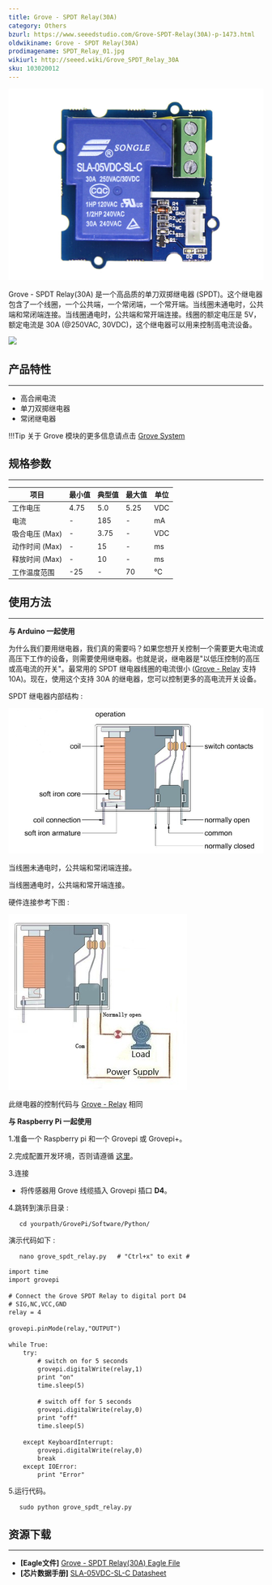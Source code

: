 ```yaml
---
title: Grove - SPDT Relay(30A)
category: Others
bzurl: https://www.seeedstudio.com/Grove-SPDT-Relay(30A)-p-1473.html
oldwikiname: Grove - SPDT Relay(30A)
prodimagename: SPDT_Relay_01.jpg
wikiurl: http://seeed.wiki/Grove_SPDT_Relay_30A
sku: 103020012
---
```


![](https://github.com/SeeedDocument/Grove-SPDT_Relay_30A/raw/master/img/SPDT_Relay_01.jpg)

Grove - SPDT Relay(30A) 是一个高品质的单刀双掷继电器 (SPDT)。这个继电器包含了一个线圈，一个公共端，一个常闭端，一个常开端。当线圈未通电时，公共端和常闭端连接。当线圈通电时，公共端和常开端连接。线圈的额定电压是 5V，额定电流是 30A (@250VAC, 30VDC)，这个继电器可以用来控制高电流设备。

[![](https://github.com/SeeedDocument/wiki_chinese/raw/master/docs/images/click_to_buy.PNG)](https://item.taobao.com/item.htm?spm=a230r.1.14.16.2c083744k8U2id&id=520666199351&ns=1&abbucket=1#detail)

## 产品特性
---
- 高合闸电流
- 单刀双掷继电器
- 常闭继电器

!!!Tip
    关于 Grove 模块的更多信息请点击 [Grove System](http://seeed.wiki/Grove_System/)


## 规格参数
---
|项目|	最小值|	典型值	|最大值	|单位|
|---|---|---|---|---|
|工作电压|	4.75|	5.0|	5.25	|VDC|
|电流	|-|185|-|	mA|
|吸合电压 (Max)	|-|3.75|-|	VDC|
|动作时间 (Max)|-|	15|-|	ms|
|释放时间 (Max)|-|	10|-|	ms|
|工作温度范围|	-25| -	|70	|°C|


## 使用方法
---
**与 Arduino 一起使用**

为什么我们要用继电器，我们真的需要吗？如果您想开关控制一个需要更大电流或高压下工作的设备，则需要使用继电器。也就是说，继电器是"以低压控制的高压或高电流的开关"。最常用的 SPDT 继电器线圈的电流很小 ([Grove - Relay](http://wiki.seeed.cc/Grove-Relay/) 支持 10A)。现在，使用这个支持 30A 的继电器，您可以控制更多的高电流开关设备。

SPDT 继电器内部结构 :

![](https://github.com/SeeedDocument/Grove-SPDT_Relay_30A/raw/master/img/Relay_Struction.jpg)

当线圈未通电时，公共端和常闭端连接。

当线圈通电时，公共端和常开端连接。

硬件连接参考下图 :

![](https://github.com/SeeedDocument/Grove-SPDT_Relay_30A/raw/master/img/SPDT_Relay.jpg)

此继电器的控制代码与 [Grove - Relay](http://wiki.seeed.cc/Grove-Relay/) 相同

**与 Raspberry Pi 一起使用**

1.准备一个 Raspberry pi 和一个 Grovepi 或 Grovepi+。

2.完成配置开发环境，否则请遵循 [这里](http://seeed.wiki/GrovePi_Plus/)。

3.连接
- 将传感器用 Grove 线缆插入  Grovepi 插口 **D4**。

4.跳转到演示目录 :
```
   cd yourpath/GrovePi/Software/Python/
```
演示代码如下 :
```
   nano grove_spdt_relay.py   # "Ctrl+x" to exit #
```
```
import time
import grovepi

# Connect the Grove SPDT Relay to digital port D4
# SIG,NC,VCC,GND
relay = 4

grovepi.pinMode(relay,"OUTPUT")

while True:
    try:
        # switch on for 5 seconds
        grovepi.digitalWrite(relay,1)
        print "on"
        time.sleep(5)

        # switch off for 5 seconds
        grovepi.digitalWrite(relay,0)
        print "off"
        time.sleep(5)

    except KeyboardInterrupt:
        grovepi.digitalWrite(relay,0)
        break
    except IOError:
        print "Error"
```

5.运行代码。
```
   sudo python grove_spdt_relay.py
```

## 资源下载
---
- **[Eagle文件]** [Grove - SPDT Relay(30A) Eagle File](https://github.com/SeeedDocument/Grove-SPDT_Relay_30A/raw/master/res/Grove_-_SPDT_Relay(30A)_Eagle_File.zip) 
- **[芯片数据手册]** [SLA-05VDC-SL-C Datasheet](https://github.com/SeeedDocument/Grove-SPDT_Relay_30A/raw/master/res/SLA-05VDC-SL-C_Datasheet.pdf)
